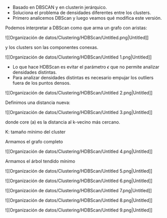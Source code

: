 - Basado en DBSCAN y en clusterin jerárquico.
- Soluciona el problema de densidades diferentes entre los clusters.
- Primero analicemos DBScan y luego veamos qué modifica este versión.

Podemos interpretar a DBScan como que arma un grafo con aristas:

![[Organización de datos/Clustering/HDBScan/Untitled.png|Untitled]]

y los clusters son las componentes conexas.

![[Organización de datos/Clustering/HDBScan/Untitled 1.png|Untitled]]

- Lo que hace HDBScan es evitar el parámetro $\epsilon$ que no permite analizar densidades distintas.
- Para analizar densidades distintas es necesario empujar los outliers fuera de los puntos densos.

![[Organización de datos/Clustering/HDBScan/Untitled 2.png|Untitled]]

Definimos una distancia nueva:

![[Organización de datos/Clustering/HDBScan/Untitled 3.png|Untitled]]

donde core (a) es la distancia al k-vecino más cercano.

K: tamaño mínimo del cluster

Armamos el grafo completo

![[Organización de datos/Clustering/HDBScan/Untitled 4.png|Untitled]]

Armamos el árbol tendido mínimo

![[Organización de datos/Clustering/HDBScan/Untitled 5.png|Untitled]]

![[Organización de datos/Clustering/HDBScan/Untitled 6.png|Untitled]]

![[Organización de datos/Clustering/HDBScan/Untitled 7.png|Untitled]]

![[Organización de datos/Clustering/HDBScan/Untitled 8.png|Untitled]]

![[Organización de datos/Clustering/HDBScan/Untitled 9.png|Untitled]]